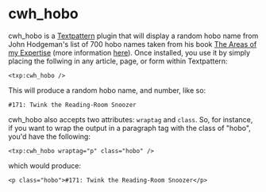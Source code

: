 cwh_hobo
========

cwh_hobo is a [Textpattern](http://textpattern.com) plugin that will display a random hobo name from John Hodgeman's list of 700 hobo names taken from his book [The Areas of my Expertise](http://www.amazon.ca/exec/obidos/ASIN/1594482225/suburbanplayb-20) (more information [here](http://www.areasofmyexpertise.com/)). Once installed, you use it by simply placing the follwing in any article, page, or form within Textpattern:

```
<txp:cwh_hobo />
```

This will produce a random hobo name, and number, like so:

```
#171: Twink the Reading-Room Snoozer
```

cwh_hobo also accepts two attributes: `wraptag` and `class`. So, for instance, if you want to wrap the output in a paragraph tag with the class of "hobo", you'd have the following:

```
<txp:cwh_hobo wraptag="p" class="hobo" />
```

which would produce:

```
<p class="hobo">#171: Twink the Reading-Room Snoozer</p>
```

